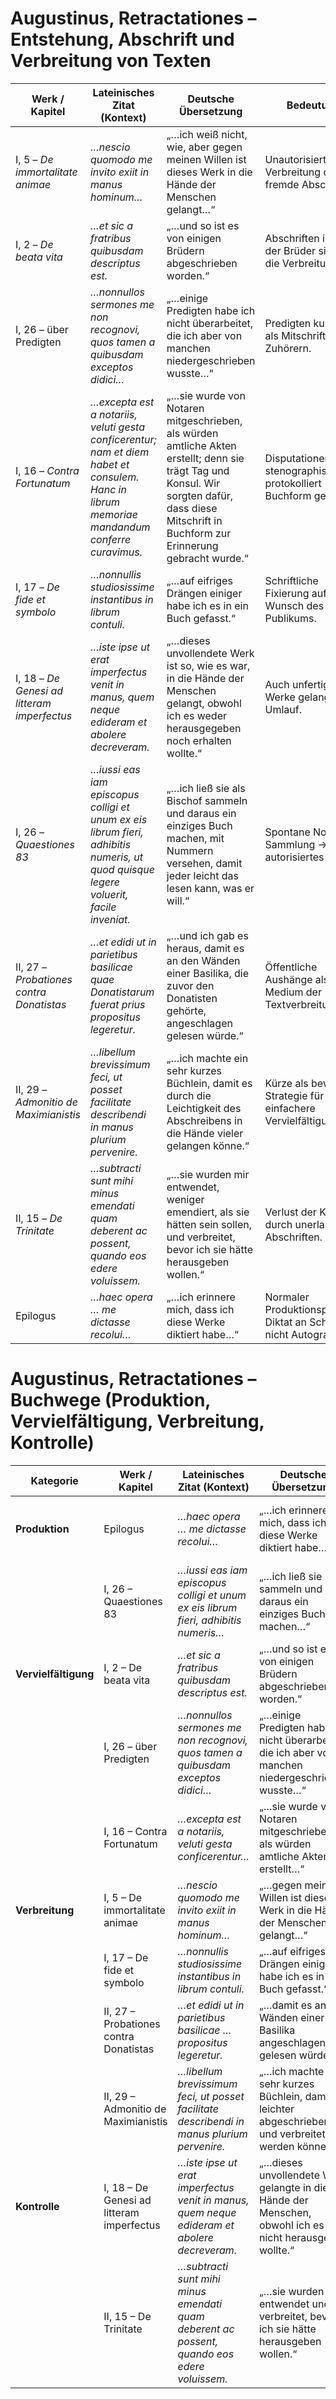 # Augustinus, Retractationes – Entstehung, Abschrift und Verbreitung von Texten

| Werk / Kapitel                              | Lateinisches Zitat (Kontext)                                                                                                                | Deutsche Übersetzung                                                                                                                                                                            | Bedeutung                                                            |
| ------------------------------------------- | ------------------------------------------------------------------------------------------------------------------------------------------- | ----------------------------------------------------------------------------------------------------------------------------------------------------------------------------------------------- | -------------------------------------------------------------------- |
| I, 5 – *De immortalitate animae*            | *…nescio quomodo me invito exiit in manus hominum…*                                                                                         | „…ich weiß nicht, wie, aber gegen meinen Willen ist dieses Werk in die Hände der Menschen gelangt…“                                                                                             | Unautorisierte Verbreitung durch fremde Abschriften.                 |
| I, 2 – *De beata vita*                      | *…et sic a fratribus quibusdam descriptus est.*                                                                                             | „…und so ist es von einigen Brüdern abgeschrieben worden.“                                                                                                                                      | Abschriften im Kreis der Brüder sichern die Verbreitung.             |
| I, 26 – über Predigten                      | *…nonnullos sermones me non recognovi, quos tamen a quibusdam exceptos didici…*                                                             | „…einige Predigten habe ich nicht überarbeitet, die ich aber von manchen niedergeschrieben wusste…“                                                                                             | Predigten kursieren als Mitschriften von Zuhörern.                   |
| I, 16 – *Contra Fortunatum*                 | *…excepta est a notariis, veluti gesta conficerentur; nam et diem habet et consulem. Hanc in librum memoriae mandandum conferre curavimus.* | „…sie wurde von Notaren mitgeschrieben, als würden amtliche Akten erstellt; denn sie trägt Tag und Konsul. Wir sorgten dafür, dass diese Mitschrift in Buchform zur Erinnerung gebracht wurde.“ | Disputationen stenographisch protokolliert → in Buchform gebracht.   |
| I, 17 – *De fide et symbolo*                | *…nonnullis studiosissime instantibus in librum contuli.*                                                                                   | „…auf eifriges Drängen einiger habe ich es in ein Buch gefasst.“                                                                                                                                | Schriftliche Fixierung auf Wunsch des Publikums.                     |
| I, 18 – *De Genesi ad litteram imperfectus* | *…iste ipse ut erat imperfectus venit in manus, quem neque edideram et abolere decreveram.*                                                 | „…dieses unvollendete Werk ist so, wie es war, in die Hände der Menschen gelangt, obwohl ich es weder herausgegeben noch erhalten wollte.“                                                      | Auch unfertige Werke gelangen in Umlauf.                             |
| I, 26 – *Quaestiones 83*                    | *…iussi eas iam episcopus colligi et unum ex eis librum fieri, adhibitis numeris, ut quod quisque legere voluerit, facile inveniat.*        | „…ich ließ sie als Bischof sammeln und daraus ein einziges Buch machen, mit Nummern versehen, damit jeder leicht das lesen kann, was er will.“                                                  | Spontane Notizen → Sammlung → autorisiertes Buch.                    |
| II, 27 – *Probationes contra Donatistas*    | *…et edidi ut in parietibus basilicae quae Donatistarum fuerat prius propositus legeretur.*                                                 | „…und ich gab es heraus, damit es an den Wänden einer Basilika, die zuvor den Donatisten gehörte, angeschlagen gelesen würde.“                                                                  | Öffentliche Aushänge als Medium der Textverbreitung.                 |
| II, 29 – *Admonitio de Maximianistis*       | *…libellum brevissimum feci, ut posset facilitate describendi in manus plurium pervenire.*                                                  | „…ich machte ein sehr kurzes Büchlein, damit es durch die Leichtigkeit des Abschreibens in die Hände vieler gelangen könne.“                                                                    | Kürze als bewusste Strategie für einfachere Vervielfältigung.        |
| II, 15 – *De Trinitate*                     | *…subtracti sunt mihi minus emendati quam deberent ac possent, quando eos edere voluissem.*                                                 | „…sie wurden mir entwendet, weniger emendiert, als sie hätten sein sollen, und verbreitet, bevor ich sie hätte herausgeben wollen.“                                                             | Verlust der Kontrolle durch unerlaubte Abschriften.                  |
| Epilogus                                    | *…haec opera … me dictasse recolui…*                                                                                                        | „…ich erinnere mich, dass ich diese Werke diktiert habe…“                                                                                                                                       | Normaler Produktionsprozess: Diktat an Schreiber, nicht Autographie. |


# Augustinus, Retractationes – Buchwege (Produktion, Vervielfältigung, Verbreitung, Kontrolle)

| Kategorie        | Werk / Kapitel | Lateinisches Zitat (Kontext) | Deutsche Übersetzung | Bedeutung |
|------------------|----------------|------------------------------|----------------------|-----------|
| **Produktion**   | Epilogus       | *…haec opera … me dictasse recolui…* | „…ich erinnere mich, dass ich diese Werke diktiert habe…“ | Normale Produktionsweise: Augustinus **diktiert** einem Schreiber. |
|                  | I, 26 – Quaestiones 83 | *…iussi eas iam episcopus colligi et unum ex eis librum fieri, adhibitis numeris…* | „…ich ließ sie sammeln und daraus ein einziges Buch machen…“ | Entstehung von Werken aus **mündlichen Diktaten/Notizen**. |
| **Vervielfältigung** | I, 2 – De beata vita | *…et sic a fratribus quibusdam descriptus est.* | „…und so ist es von einigen Brüdern abgeschrieben worden.“ | Werke wurden in Gemeinschaften **abgeschrieben**. |
|                  | I, 26 – über Predigten | *…nonnullos sermones me non recognovi, quos tamen a quibusdam exceptos didici…* | „…einige Predigten habe ich nicht überarbeitet, die ich aber von manchen niedergeschrieben wusste…“ | **Mitschriften von Zuhörern** verbreiteten Predigten. |
|                  | I, 16 – Contra Fortunatum | *…excepta est a notariis, veluti gesta conficerentur…* | „…sie wurde von Notaren mitgeschrieben, als würden amtliche Akten erstellt…“ | Stenographische Mitschrift, dann in **Buchform**. |
| **Verbreitung**  | I, 5 – De immortalitate animae | *…nescio quomodo me invito exiit in manus hominum…* | „…gegen meinen Willen ist dieses Werk in die Hände der Menschen gelangt…“ | Werke gerieten ungewollt in Umlauf. |
|                  | I, 17 – De fide et symbolo | *…nonnullis studiosissime instantibus in librum contuli.* | „…auf eifriges Drängen einiger habe ich es in ein Buch gefasst.“ | **Publikum forderte** schriftliche Fixierung. |
|                  | II, 27 – Probationes contra Donatistas | *…et edidi ut in parietibus basilicae … propositus legeretur.* | „…damit es an den Wänden einer Basilika angeschlagen gelesen würde.“ | **Öffentliche Aushänge** als Verbreitungsform. |
|                  | II, 29 – Admonitio de Maximianistis | *…libellum brevissimum feci, ut posset facilitate describendi in manus plurium pervenire.* | „…ich machte ein sehr kurzes Büchlein, damit es leichter abgeschrieben und verbreitet werden könne.“ | **Kürze** als bewusste Strategie für Verbreitung. |
| **Kontrolle**    | I, 18 – De Genesi ad litteram imperfectus | *…iste ipse ut erat imperfectus venit in manus, quem neque edideram et abolere decreveram.* | „…dieses unvollendete Werk gelangte in die Hände der Menschen, obwohl ich es nicht herausgeben wollte.“ | **Verlust der Kontrolle** über Fragmente. |
|                  | II, 15 – De Trinitate | *…subtracti sunt mihi minus emendati quam deberent ac possent, quando eos edere voluissem.* | „…sie wurden mir entwendet und verbreitet, bevor ich sie hätte herausgeben wollen.“ | Handschriften **zirkulierten unfertig**, gegen den Willen des Autors. |
